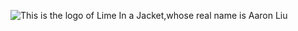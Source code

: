 ![This is the logo of Lime In a Jacket,whose real name is Aaron Liu](https://lh3.googleusercontent.com/-TkDgnmxN7lE/WtepjJ0usoI/AAAAAAAAD6A/ysu3EJM6B1wThfj8r4ZLSrmRMqxZLZKkgCEwYBhgL/w140-h140-p/Screen%2BShot%2B2018-04-18%2Bat%2B4.24.18%2BPM.png)
